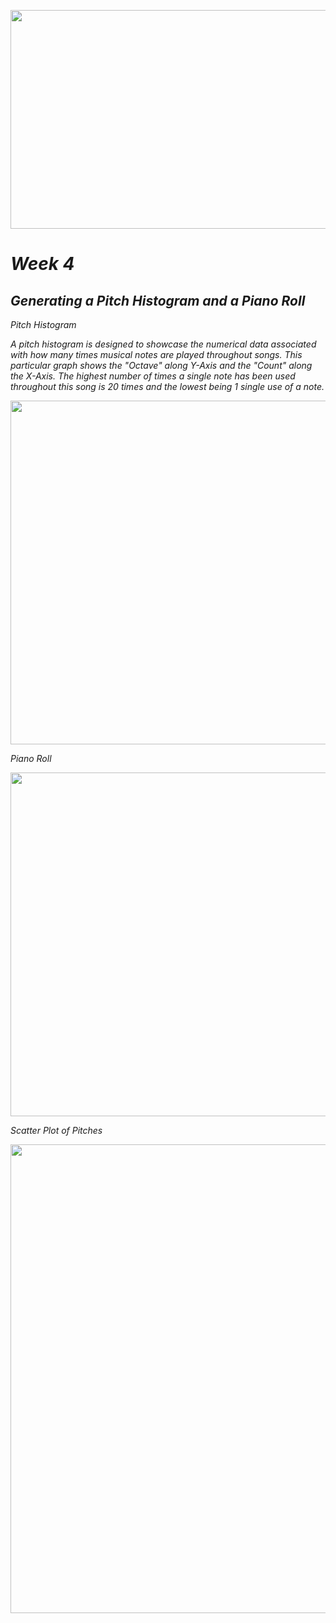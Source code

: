 <p align="center">
<img src="https://i.pinimg.com/originals/ea/78/9d/ea789dc5f23dd89f977bf1979c9a4e91.jpg" width="1000" height="350">
</p>

# *Week 4* #

## *Generating a Pitch Histogram and a Piano Roll* #

 *Pitch Histogram* 

 *A pitch histogram is designed to showcase the numerical data associated with how many times musical notes are played throughout songs. This particular graph shows the "Octave" along Y-Axis and the "Count" along the X-Axis. The highest number of times a single note has been used throughout this song is 20 times and the lowest being 1 single use of a note.* 
<p align="center">
<img src="https://i.pinimg.com/originals/30/51/4b/30514b78841324680bf204aa13c02292.png" width="600" height="550">
</p>

 *Piano Roll* 

<p align="center">
<img src="https://i.pinimg.com/originals/2a/18/74/2a18745d6bb86b8681c65a59e842e473.png" width="600" height="550">
</p>

 *Scatter Plot of Pitches* 

<p align="center">
<img src="https://i.pinimg.com/originals/4d/29/af/4d29aff1e24261386b935328568e0449.png" width="800" height="750">
</p>
